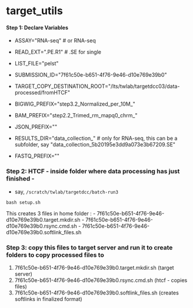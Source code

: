 # target_utils

#### Step 1: Declare Variables
- ASSAY="RNA-seq" # or RNA-seq
- READ_EXT=".PE.R1"   # .SE for single
- LIST_FILE="pelst"
- SUBMISSION_ID="7f61c50e-b651-4f76-9e46-d10e769e39b0"

- TARGET_COPY_DESTINATION_ROOT="/lts/twlab/targetdcc03/data-processed/fromHTCF"
- BIGWIG_PREFIX="step3.2_Normalized_per_10M_"
- BAM_PREFIX="step2.2_Trimed_rm_mapq0_chrm_"
- JSON_PREFIX="" 
- RESULTS_DIR="data_collection_" # only for RNA-seq, this can be a subfolder, say "data_collection_5b20195e3dd9a073e3b67209.SE"
- FASTQ_PREFIX=""

### Step 2: HTCF - inside folder where data processing has just finished - 
  - say,   `/scratch/twlab/targetdcc/batch-run3`
  ```
  bash setup.sh
  ```
  This creates 3 files in home folder : 
    - 7f61c50e-b651-4f76-9e46-d10e769e39b0.target.mkdir.sh
    - 7f61c50e-b651-4f76-9e46-d10e769e39b0.rsync.cmd.sh
    - 7f61c50e-b651-4f76-9e46-d10e769e39b0.softlink_files.sh

### Step 3: copy this files to target server and run it to create folders to copy processed files to

1. 7f61c50e-b651-4f76-9e46-d10e769e39b0.target.mkdir.sh (target server)
2. 7f61c50e-b651-4f76-9e46-d10e769e39b0.rsync.cmd.sh (htcf - copies files)
3. 7f61c50e-b651-4f76-9e46-d10e769e39b0.softlink_files.sh (creates softlinks in finalized format)

